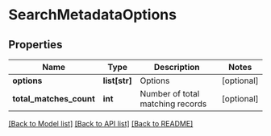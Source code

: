 # SearchMetadataOptions

## Properties
Name | Type | Description | Notes
------------ | ------------- | ------------- | -------------
**options** | **list[str]** | Options | [optional] 
**total_matches_count** | **int** | Number of total matching records | [optional] 

[[Back to Model list]](../README.md#documentation-for-models) [[Back to API list]](../README.md#documentation-for-api-endpoints) [[Back to README]](../README.md)

